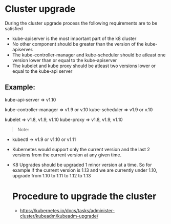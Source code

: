 # Cluster upgrade

During the cluster upgrade process the following requirements are to be satisfied

* kube-apiserver is the most important part of the k8 cluster
* No other component should be greater than the version of the kube-apiserver.
* The kube-controller-manager and kube-scheduler should be atleast one version lower than or equal to the kube-apiserver
* The kubelet and kube proxy should be atleast two versions lower or equal to the kube-api server

## Example:

kube-api-server => v1.10

kube-controller-manager => v1.9 or v.10
kube-scheduler => v1.9 or v.10

kubelet => v1.8, v1.9, v1.10
kube-proxy => v1.8, v1.9, v1.10

> Note:

* kubectl -> v1.9 or v1.10 or v1.11
* Kubernetes would support only the current version and the last 2 versions from the current version at any given time.
* K8 Upgrades should be upgraded 1 minor version at a time. So for example if the current version is 1.13 and we are currently under 1.10, upgrade
  from 1.10 to 1.11 to 1.12 to 1.13

  # Procedure to upgrade the cluster

  * https://kubernetes.io/docs/tasks/administer-cluster/kubeadm/kubeadm-upgrade/